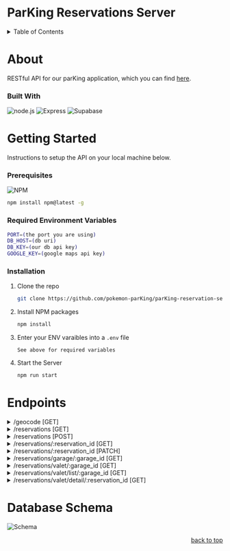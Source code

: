 <a id='readme-top'></a>
# ParKing Reservations Server

<details>
  <summary>Table of Contents</summary>
  <ol>
    <li>
      <a href="#about">About</a>
      <ul>
        <li>
          <a href="#built-with">Built With</a>
        </li>
      </ul>
    </li>
    <li>
      <a href="#getting-started">Getting Started</a>
      <ul>
        <li>
          <a href="#prerequisites">Prerequisites</a>
        </li>
        <li>
          <a href="#installation">Installation</a>
        </li>
      </ul>
    </li>
    <li>
      <a href="#endpoints">Endpoints</a>
    </li>
  </ol>
</details>

# About
<a id='about'></a>
RESTful API for our parKing application, which you can find <a href='https://github.com/pokemon-parKing/parKing-client' target='_blank'>here</a>.

### Built With
<a id='build-with'></a>

![node.js](https://img.shields.io/badge/Node.js-43853D?style=for-the-badge&logo=node.js&logoColor=white)
![Express](https://img.shields.io/badge/Express.js-404D59?style=for-the-badge)
![Supabase](https://img.shields.io/badge/Supabase-181818?style=for-the-badge&logo=supabase&logoColor=white)

# Getting Started

<a id='getting-started'></a>
Instructions to setup the API on your local machine below.

### Prerequisites
<a id='prerequisites'></a>

![NPM](https://img.shields.io/badge/NPM-%23000000.svg?style=for-the-badge&logo=npm&logoColor=white)

```sh
npm install npm@latest -g 
```
### Required Environment Variables
```sh
PORT=(the port you are using)
DB_HOST=(db uri)
DB_KEY=(our db api key)
GOOGLE_KEY=(google maps api key)
```

### Installation
<a id='installation'></a>

1. Clone the repo
   ```sh
   git clone https://github.com/pokemon-parKing/parKing-reservation-server
   ```
1. Install NPM packages
   ```sh
   npm install
   ```
1. Enter your ENV varaibles into a `.env` file
   ```
   See above for required variables
   ```
1. Start the Server
   ```sh
   npm run start
   ```



# Endpoints
<a id='endpoints'></a>
<details>
  <summary>/geocode [GET]</summary>
  <p></p>
  <div>Request: </div>
  
    params: { address: 'stringofyouraddress' }
    
  <sub>The minimum requirement for the address string is the street address</sub>
  <p></p>
  <div>Response:</div>
    
    { lat: number, lng: number }
    
</details>

<details>
  <summary>/reservations [GET]</summary>
  <p></p>
  <div>Request:<div> 
    

    params: { lat: number, lng: number }

    
  <p></p>
  <div>Response:</div>
  
    [Array of garage address objects]
  
</details>

<details>
  <summary>/reservations [POST]</summary>
  <p></p>
  <div>Request: </div>
    
    body: {
      garage_id: number,
      time: number (1-24),
      user_id: string,
      date: string ('12-3-21')
      car_id: number
    }
    

  <p></p>
  <div>Response:</div>

    status response of 201
  
</details>

<details>
  <summary>/reservations/:reservation_id [GET]</summary>
  <p></p>
  <div>Request: </div>
    
    query must contain a valid reservation_id

  <p></p>
  <div>Response:</div>

    { id, parking_spot_id, date, time, car_id, status, garage_id, user_id }
  
</details>

<details>
  <summary>/reservations/:reservation_id [PATCH]</summary>
  <p></p>
  <div>Request: </div>
    
    params: { status: string ['checked-in', 'picked-up', 'cancelled'] }

  <p></p>
  <div>Response:</div>

    status response of 200
  
</details>

<details>
  <summary>/reservations/garage/:garage_id [GET]</summary>
  <p></p>
  <div>Request: </div>
    
    params: { date: string ('12-3-21') }

  <p></p>
  <div>Response:</div>

    { "1": 20, "2": 12 } - an object with keys representing the hour(time) and a value that represents current # of reservations/checked-in
  
</details>

<details>
  <summary>/reservations/valet/:garage_id [GET]</summary>
  <p></p>
  <div>Request: </div>
    
    params: { date: string ('12-3-21'), time: integer (13) }

  <p></p>
  <div>Response:</div>

    { occupied: integer, reserved: integer, available: integer }
  
</details>

<details>
  <summary>/reservations/valet/list/:garage_id [GET]</summary>
  <p></p>
  <div>Request: </div>
    
    params: { date: string ('12-3-21') }

  <p></p>
  <div>Response:</div>

    [
      { 
        id: integer,
        time: integer,
        status: string, 
        parking_spot_id: integer, 
        cars: {
          make: string,
          color: string,
          model: string,
        }
      }
    ]
  
</details>

<details>
  <summary>/reservations/valet/detail/:reservation_id [GET]</summary>
  <p></p>
  <div>Request: </div>
    
    query must contain valid reservation_id

  <p></p>
  <div>Response:</div>

    [
      { 
        status: string,
        time: integer,
        parking_spot_id: integer,
        id: integer,
        date: string,   
        cars: {
          make: string,
          color: string,
          model: string,
          license_plate_number: string
        },
        accounts: {
          email: string,
          last_name: string,
          first_name: string,
          phone_number: string
        }
      }
    ]
  
</details>



# Database Schema
![Schema](https://github.com/pokemon-parKing/parKing-reservation-server/assets/144174704/848648c3-4682-4b17-a270-6231a65031de)



<p align="right"><a href="#readme-top">back to top</a></p>

